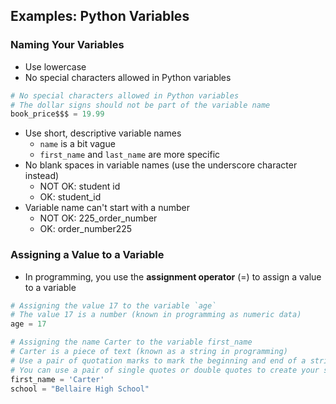 ## Examples: Python Variables

### Naming Your Variables

- Use lowercase 
- No special characters allowed in Python variables
```python
# No special characters allowed in Python variables
# The dollar signs should not be part of the variable name
book_price$$$ = 19.99
```
- Use short, descriptive variable names
    - `name` is a bit vague
    - `first_name` and `last_name` are more specific
- No blank spaces in variable names (use the underscore character instead)
    - NOT OK: student id 
    - OK: student_id
- Variable name can't start with a number
    - NOT OK: 225_order_number
    - OK: order_number225


### Assigning a Value to a Variable

- In programming, you use the **assignment operator** (=) to assign a value to a variable
```python
# Assigning the value 17 to the variable `age`
# The value 17 is a number (known in programming as numeric data)
age = 17

# Assigning the name Carter to the variable first_name
# Carter is a piece of text (known as a string in programming)
# Use a pair of quotation marks to mark the beginning and end of a string
# You can use a pair of single quotes or double quotes to create your string
first_name = 'Carter'
school = "Bellaire High School" 
```

